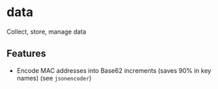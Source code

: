 # data
Collect, store, manage data


## Features 

- Encode MAC addresses into Base62 increments (saves 90% in key names) (see `jsonencoder`)